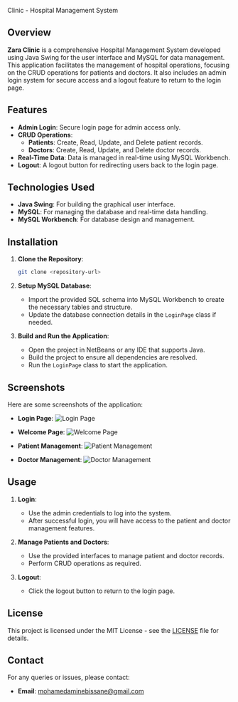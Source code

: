 Clinic - Hospital Management System

## Overview

**Zara Clinic** is a comprehensive Hospital Management System developed using Java Swing for the user interface and MySQL for data management. This application facilitates the management of hospital operations, focusing on the CRUD operations for patients and doctors. It also includes an admin login system for secure access and a logout feature to return to the login page.

## Features

- **Admin Login**: Secure login page for admin access only.
- **CRUD Operations**:
  - **Patients**: Create, Read, Update, and Delete patient records.
  - **Doctors**: Create, Read, Update, and Delete doctor records.
- **Real-Time Data**: Data is managed in real-time using MySQL Workbench.
- **Logout**: A logout button for redirecting users back to the login page.

## Technologies Used

- **Java Swing**: For building the graphical user interface.
- **MySQL**: For managing the database and real-time data handling.
- **MySQL Workbench**: For database design and management.

## Installation

1. **Clone the Repository**:
   ```bash
   git clone <repository-url>
   ```

2. **Setup MySQL Database**:
   - Import the provided SQL schema into MySQL Workbench to create the necessary tables and structure.
   - Update the database connection details in the `LoginPage` class if needed.

3. **Build and Run the Application**:
   - Open the project in NetBeans or any IDE that supports Java.
   - Build the project to ensure all dependencies are resolved.
   - Run the `LoginPage` class to start the application.

## Screenshots

Here are some screenshots of the application:

- **Login Page**:
  ![Login Page](https://github.com/rootrahimoon/Hospital-Management-System/blob/master/Screenshots/login.PNG)

- **Welcome Page**:
  ![Welcome Page](https://github.com/rootrahimoon/Hospital-Management-System/blob/master/Screenshots/welcome.PNG)

- **Patient Management**:
  ![Patient Management](https://github.com/rootrahimoon/Hospital-Management-System/blob/master/Screenshots/patient.PNG)

- **Doctor Management**:
  ![Doctor Management](https://github.com/rootrahimoon/Hospital-Management-System/blob/master/Screenshots/doctor.PNG)

## Usage

1. **Login**:
   - Use the admin credentials to log into the system.
   - After successful login, you will have access to the patient and doctor management features.

2. **Manage Patients and Doctors**:
   - Use the provided interfaces to manage patient and doctor records.
   - Perform CRUD operations as required.

3. **Logout**:
   - Click the logout button to return to the login page.

## License

This project is licensed under the MIT License - see the [LICENSE](LICENSE) file for details.

## Contact

For any queries or issues, please contact:

- **Email**: mohamedaminebissane@gmail.com
